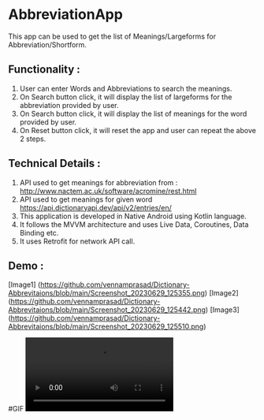 # AbbreviationApp
This app can be used to get the list of Meanings/Largeforms for Abbreviation/Shortform.

## Functionality :
1. User can enter Words and Abbreviations to search the meanings.
2. On Search button click, it will display the list of largeforms for the abbreviation provided by user.
3. On Search button click, it will display the list of meanings for the word provided by user.
4. On Reset button click, it will reset the app and user can repeat the above 2 steps.


## Technical Details :
1. API used to get meanings for abbreviation from : http://www.nactem.ac.uk/software/acromine/rest.html
2. API used to get meanings for given word https://api.dictionaryapi.dev/api/v2/entries/en/<word>
3. This application is developed in Native Android using Kotlin language.
4. It follows the MVVM architecture and uses Live Data, Coroutines, Data Binding etc.
5. It uses Retrofit for network API call.

## Demo :
[Image1] (https://github.com/vennamprasad/Dictionary-Abbrevitaions/blob/main/Screenshot_20230629_125355.png)
[Image2] (https://github.com/vennamprasad/Dictionary-Abbrevitaions/blob/main/Screenshot_20230629_125442.png)
[Image3] (https://github.com/vennamprasad/Dictionary-Abbrevitaions/blob/main/Screenshot_20230629_125510.png)

#GIF
![](https://github.com/vennamprasad/Dictionary-Abbrevitaions/blob/main/app/tcs-task-for-albertsons-account.webm)
